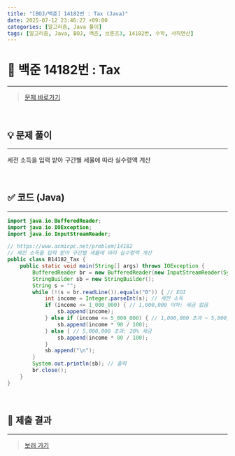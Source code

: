 ```yaml
---
title: "[BOJ/백준] 14182번 : Tax (Java)"
date: 2025-07-12 23:46:27 +09:00
categories: [알고리즘, Java 풀이]
tags: [알고리즘, Java, BOJ, 백준, 브론즈3, 14182번, 수학, 사칙연산]
---
```


<!-- ========================================================================== -->

# 📘 백준 14182번 : Tax 

---

> [문제 바로가기](https://www.acmicpc.net/problem/14182)

<br>

<!-- ========================================================================== -->

## 💡 문제 풀이

---

세전 소득을 입력 받아 구간별 세율에 따라 실수령액 계산

<br>

<!-- ========================================================================== -->

## ✅ 코드 (Java)

---

```java
import java.io.BufferedReader;
import java.io.IOException;
import java.io.InputStreamReader;

// https://www.acmicpc.net/problem/14182
// 세전 소득을 입력 받아 구간별 세율에 따라 실수령액 계산
public class B14182_Tax {
	public static void main(String[] args) throws IOException {
		BufferedReader br = new BufferedReader(new InputStreamReader(System.in));
		StringBuilder sb = new StringBuilder();
		String s = "";
		while (!(s = br.readLine()).equals("0")) { // EOI
			int income = Integer.parseInt(s); // 세전 소득
			if (income <= 1_000_000) { // 1,000,000 이하: 세금 없음
				sb.append(income);
			} else if (income <= 5_000_000) { // 1,000,000 초과 ~ 5,000,000 이하: 10% 세금
				sb.append(income * 90 / 100);
			} else { // 5,000,000 초과: 20% 세금
				sb.append(income * 80 / 100);
			}
			sb.append("\n");
		}
		System.out.println(sb); // 출력
		br.close();
	}
}
```

<br>

<!-- ========================================================================== -->

## 💾 제출 결과

---

> [보러 가기](https://www.acmicpc.net/status?from_mine=1&problem_id=14182&user_id=juyn2000)

<br>

<!-- ========================================================================== -->

<!-- ## 🧩 새롭게 알게 된 점

---



<br> -->

<!-- ========================================================================== -->

<!--

## 🔗 참고한 자료

---

- []()

- []()

<br>
-->
